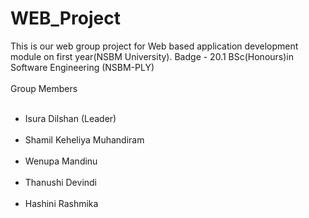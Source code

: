 # WEB_Project

This is our web group project for Web based application development module on first year(NSBM University).
Badge - 20.1 BSc(Honours)in Software Engineering (NSBM-PLY) <br><br>
Group Members <br>
<ul>
 &nbsp;&nbsp;&nbsp;<li> Isura Dilshan (Leader) </li>
&nbsp;&nbsp;&nbsp;<li> Shamil Keheliya Muhandiram </li>
&nbsp;&nbsp;&nbsp;<li> Wenupa Mandinu </li>
&nbsp;&nbsp;&nbsp;<li> Thanushi Devindi </li>
&nbsp;&nbsp;&nbsp;<li> Hashini Rashmika </li>
</ul>
